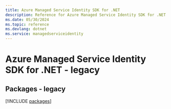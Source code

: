 ```yaml
---
title: Azure Managed Service Identity SDK for .NET
description: Reference for Azure Managed Service Identity SDK for .NET
ms.date: 05/30/2024
ms.topic: reference
ms.devlang: dotnet
ms.service: managedserviceidentity
---
```

# Azure Managed Service Identity SDK for .NET - legacy
## Packages - legacy
[!INCLUDE [packages](managed-service-identity-index.md)]